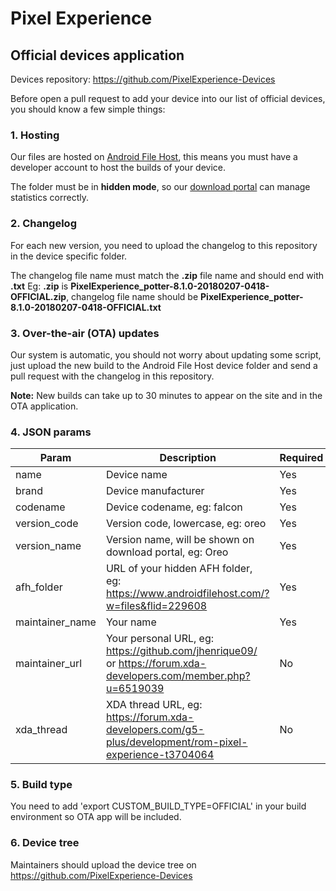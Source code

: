 # Pixel Experience
## Official devices application

Devices repository: https://github.com/PixelExperience-Devices

Before open a pull request to add your device into our list of official devices, you should know a few simple things:

### 1. Hosting

Our files are hosted on [Android File Host](http://androidfilehost.com/), this means you must have a developer account to host the builds of your device.

The folder must be in **hidden mode**, so our [download portal](https://download.pixelexperience.org/) can manage statistics correctly.

### 2. Changelog
For each new version, you need to upload the changelog to this repository in the device specific folder.

The changelog file name must match the **.zip** file name and should end with **.txt**
Eg: **.zip** is **PixelExperience_potter-8.1.0-20180207-0418-OFFICIAL.zip**, changelog file name should be **PixelExperience_potter-8.1.0-20180207-0418-OFFICIAL.txt**

### 3. Over-the-air (OTA) updates
Our system is automatic, you should not worry about updating some script, just upload the new build to the Android File Host device folder and send a pull request with the changelog in this repository.

**Note:** New builds can take up to 30 minutes to appear on the site and in the OTA application.

### 4. JSON params
| Param | Description | Required |
|--|--|--|
| name | Device name | Yes |
| brand | Device manufacturer | Yes |
| codename | Device codename, eg: falcon | Yes |
| version_code | Version code, lowercase, eg: oreo | Yes |
| version_name | Version name, will be shown on download portal, eg: Oreo | Yes |
| afh_folder | URL of your hidden AFH folder, eg: https://www.androidfilehost.com/?w=files&flid=229608 | Yes |
| maintainer_name | Your name | Yes |
| maintainer_url | Your personal URL, eg: https://github.com/jhenrique09/ or https://forum.xda-developers.com/member.php?u=6519039 | No  |
| xda_thread | XDA thread URL, eg: https://forum.xda-developers.com/g5-plus/development/rom-pixel-experience-t3704064 | No |

### 5. Build type
You need to add 'export CUSTOM_BUILD_TYPE=OFFICIAL' in your build environment so OTA app will be included.

### 6. Device tree
Maintainers should upload the device tree on https://github.com/PixelExperience-Devices
